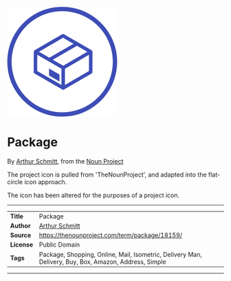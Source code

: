 ![Project icon](icon.png)
# Package
By [Arthur Schmitt](https://thenounproject.com/tart2000), from the [Noun Project](https://thenounproject.com/term/package/18159/)

The project icon is pulled from 'TheNounProject', and adapted into the flat-circle icon approach.

The icon has been altered for the purposes of a project icon.

---
|||
|---|---|
|**Title**|Package|
|**Author**|[Arthur Schmitt](https://thenounproject.com/tart2000)|
|**Source**|https://thenounproject.com/term/package/18159/|
|**License**|Public Domain|
|**Tags**|Package, Shopping, Online, Mail, Isometric, Delivery Man, Delivery, Buy, Box, Amazon, Address, Simple|

---